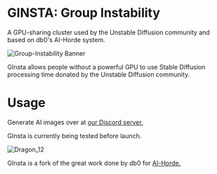 # GINSTA: Group Instability

A GPU-sharing cluster used by the Unstable Diffusion community and based on db0's AI-Horde system.

![Group-Instability Banner](https://user-images.githubusercontent.com/87247317/194304322-b04a33e3-88a1-46fc-a441-122ad5f3eb3c.png)

GInsta allows people without a powerful GPU to use Stable Diffusion processing time donated by the Unstable Diffusion community.

# Usage

Generate AI images over at [our Discord server.](https://discord.gg/UnstableDiffusion)

GInsta is currently being tested before launch. 

![Dragon_12](https://user-images.githubusercontent.com/87247317/194306047-5f43ed17-4ef1-4ade-8bdf-05b326f2cebc.png)

GInsta is a fork of the great work done by db0 for [AI-Horde.](https://github.com/db0/AI-Horde)
